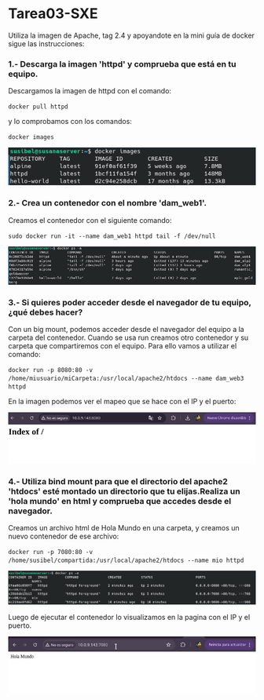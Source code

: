 # Tarea03-SXE

Utiliza la imagen de Apache, tag 2.4 y apoyandote en la mini guía de docker sigue las instrucciones:

### 1.- Descarga la imagen 'httpd' y comprueba que está en tu equipo.
Descargamos la imagen de httpd con el comando:

``docker pull httpd``

y lo comprobamos con los comandos:

``docker images``

![punto1](Imagenes-Tarea03/punto1.png)

### 2.- Crea un contenedor con el nombre 'dam_web1'.
Creamos el contenedor con el siguiente comando:

``sudo docker run -it --name dam_web1 httpd tail -f /dev/null``

![punto2](Imagenes-Tarea03/punto2.png)


### 3.- Si quieres poder acceder desde el navegador de tu equipo, ¿qué debes hacer?
Con un big mount, podemos acceder desde el navegador del equipo a la carpeta del contenedor. Cuando se usa run creamos otro contenedor y su carpeta que compartiremos con el equipo. 
Para ello vamos a utilizar el comando:

``docker run -p 8080:80 -v /home/miusuario/miCarpeta:/usr/local/apache2/htdocs --name dam_web3 httpd``

En la imagen podemos ver el mapeo que se hace con el IP y el puerto:

![punto3](Imagenes-Tarea03/punto3.png)


### 4.- Utiliza bind mount para que el directorio del apache2 'htdocs' esté montado un directorio que tu elijas.Realiza un 'hola mundo' en html y comprueba que accedes desde el navegador.
Creamos un archivo html de Hola Mundo en una carpeta, y creamos  un nuevo contenedor de ese archivo:


``docker run -p 7080:80 -v /home/susibel/compartida:/usr/local/apache2/htdocs --name mio httpd``


![punto4.1](Imagenes-Tarea03/punto4_1.png)


Luego de ejecutar el contenedor lo visualizamos en la pagina con el IP y el puerto.


![punto4.3](Imagenes-Tarea03/Punto4_3.png)
